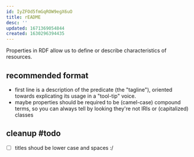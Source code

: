 ```yaml
---
id: IyZFOd5fmGqROW9egX6uO
title: rEADME
desc: ''
updated: 1671369054844
created: 1630296394435
---
```



Properties in RDF allow us to define or describe characteristics of resources.


## recommended format

- first line is a description of the predicate (the "tagline"), oriented towards explicating its usage in a "tool-tip" voice.
- maybe properties should be required to be (camel-case) compound terms, so you can always tell by looking they're not IRIs or (capitalized) classes

## cleanup #todo

- [ ] titles shoud be lower case and spaces :/